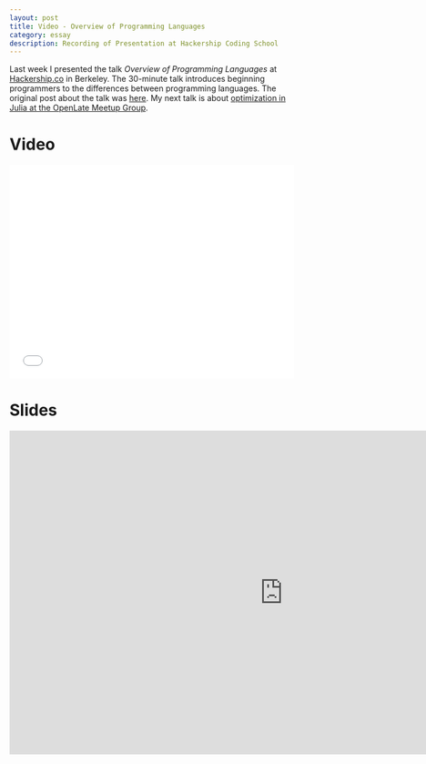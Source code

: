 ```yaml
---
layout: post
title: Video - Overview of Programming Languages
category: essay
description: Recording of Presentation at Hackership Coding School
---
```


Last week I presented the talk *Overview of Programming Languages* at [Hackership.co](http://hackership.co) in Berkeley. The 30-minute talk introduces beginning programmers to the differences between programming languages. The original post about the talk was [here](/overview-of-programming-languages/). My next talk is about [optimization in Julia at the OpenLate Meetup Group](http://www.meetup.com/OpenLate/events/208535152/).

# Video

<iframe class="full-width" width="500" height="375" src="//www.youtube-nocookie.com/embed/9sJlOEfD9Rk?rel=0" frameborder="0" allowfullscreen></iframe>

# Slides

<iframe src="https://docs.google.com/presentation/d/1LA0zqMR2UswuU67qyySb8MonSqHn_bNMtQqSjntES1w/embed?start=false&loop=false&delayms=3000" frameborder="0" width="960" height="569" allowfullscreen="true" mozallowfullscreen="true" webkitallowfullscreen="true"></iframe>


